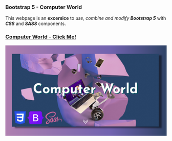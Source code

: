 ### Bootstrap 5 - Computer World
   This webpage is an **excersice** to _use, combine and modify_ **_Bootstrap 5_** with _**CSS**_ and _**SASS**_ components.

### [Computer World - Click Me!](https://miguel-a-jara.github.io/computer-world/)

![Computer World](https://github.com/Miguel-A-Jara/computer-world/blob/a4fe009484cda3ec1248d4d7b4dc828b95031fe0/Computer%20World.png)
